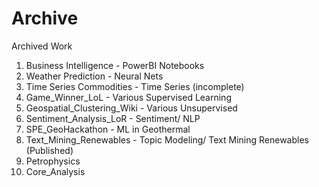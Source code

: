 # Archive
 Archived Work
 
1. Business Intelligence - PowerBI Notebooks
2. Weather Prediction - Neural Nets
3. Time Series Commodities - Time Series (incomplete)
4. Game_Winner_LoL - Various Supervised Learning
5. Geospatial_Clustering_Wiki - Various Unsupervised
6. Sentiment_Analysis_LoR - Sentiment/ NLP
7. SPE_GeoHackathon - ML in Geothermal
8. Text_Mining_Renewables - Topic Modeling/ Text Mining Renewables (Published)
9. Petrophysics
10. Core_Analysis